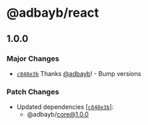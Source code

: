 # @adbayb/react

## 1.0.0

### Major Changes

-   [`c848e3b`](https://github.com/adbayb/poc-monorepo/commit/c848e3b64d9b0e4c0ef6508db55dca7ecff02621) Thanks [@adbayb](https://github.com/adbayb)! - Bump versions

### Patch Changes

-   Updated dependencies [[`c848e3b`](https://github.com/adbayb/poc-monorepo/commit/c848e3b64d9b0e4c0ef6508db55dca7ecff02621)]:
    -   @adbayb/core@1.0.0
